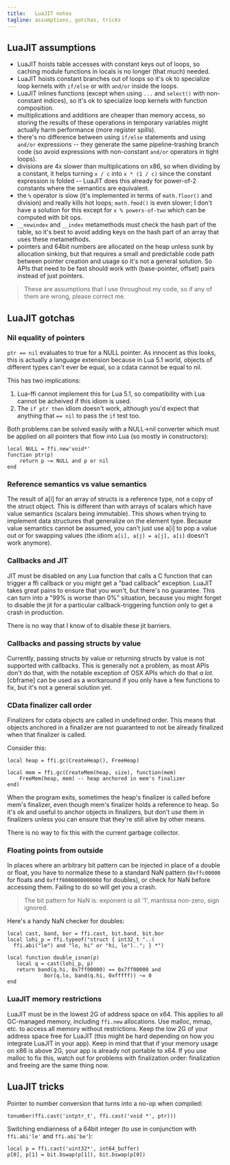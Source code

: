 ```yaml
---
title:   LuaJIT notes
tagline: assumptions, gotchas, tricks
---
```


## LuaJIT assumptions

  * LuaJIT hoists table accesses with constant keys  out of loops, so caching
  module functions in locals is no longer (that much) needed.
  * LuaJIT hoists constant branches out of loops so it's ok to specialize
  loop kernels with `if/else` or with `and/or` inside the loops.
  * LuaJIT inlines functions (except when using `...` and `select()` with
  non-constant indices), so it's ok to specialize loop kernels with function
  composition.
  * multiplications and additions are cheaper than memory access, so storing
  the results of these operations in temporary variables might actually harm
  performance (more register spills).
  * there's no difference between using `if/else` statements and using
  `and/or` expressions -- they generate the same pipeline-trashing branch code
  (so avoid expressions with non-constant `and/or` operators in tight loops).
  * divisions are 4x slower than multiplications on x86, so when dividing by
  a constant, it helps turning `x / c` into `x * (1 / c)` since the constant
  expression is folded -- LuaJIT does this already for power-of-2
  constants where the semantics are equivalent.
  * the `%` operator is slow (it's implemented in terms of `math.floor()`
  and division) and really kills hot loops; `math.fmod()` is even slower;
  I don't have a solution for this except for `x % powers-of-two` which
  can be computed with bit ops.
  * `__newindex` and `__index` metamethods must check the hash part of the
  table, so it's best to avoid adding keys on the hash part of an array
  that uses these metamethods.
  * pointers and 64bit numbers are allocated on the heap unless sunk by
  allocation sinking, but that requires a small and predictable code path
  between pointer creation and usage so it's not a general solution.
  So APIs that need to be fast should work with (base-pointer, offset) pairs
  instead of just pointers.

> These are assumptions that I use throughout my code, so if any of them are
wrong, please correct me.

## LuaJIT gotchas

### Nil equality of pointers

`ptr == nil` evaluates to true for a NULL pointer. As innocent as this looks,
this is actually a language extension because in Lua 5.1 world, objects of
different types can't ever be equal, so a cdata cannot be equal to nil.

This has two implications:

1. Lua-ffi cannot implement this for Lua 5.1, so compatibility with Lua
cannot be acheived if this idiom is used.
2. The `if ptr then` idiom doesn't work, although you'd expect that anything
that `== nil` to pass the `if` test too.

Both problems can be solved easily with a NULL->nil converter which must be
applied on all pointers that flow into Lua (so mostly in constructors):

~~~{.lua}
local NULL = ffi.new'void*'
function ptr(p)
	return p ~= NULL and p or nil
end
~~~

### Reference semantics vs value semantics

The result of a[i] for an array of structs is a reference type,
not a copy of the struct object. This is different than with arrays
of scalars which have value semantics (scalars being immutable).
This shows when trying to implement data structures that generalize
on the element type. Because value semantics cannot be assumed,
you can't just use a[i] to pop a value out or for swapping values
(the idiom `a[i], a[j] = a[j], a[i]` doesn't work anymore).

### Callbacks and JIT

JIT must be disabled on any Lua function that calls a C function that can
trigger a ffi callback or you might get a "bad callback" exception. LuaJIT
takes great pains to ensure that you won't, but there's no guarantee. This
can turn into a "99% is worse than 0%" situation, because you might forget
to disable the jit for a particular callback-triggering function only to get
a crash in production.

There is no way that I know of to disable these jit barriers.

### Callbacks and passing structs by value

Currently, passing structs by value or returning structs by value is not
supported with callbacks. This is generally not a problem, as most APIs
don't do that, with the notable exception of OSX APIs which do that _a lot_.
[cbframe] can be used as a workaround if you only have a few functions to fix,
but it's not a general solution yet.

### CData finalizer call order

Finalizers for cdata objects are called in undefined order. This means that
objects anchored in a finalizer are not guaranteed to not be already finalized
when that finalizer is called.

Consider this:

~~~{.lua}
local heap = ffi.gc(CreateHeap(), FreeHeap)

local mem = ffi.gc(CreateMem(heap, size), function(mem)
	FreeMem(heap, mem) -- heap anchored in mem's finalizer
end)
~~~

When the program exits, sometimes the heap's finalizer is called before
mem's finalizer, even though mem's finalizer holds a reference to heap.
So it's ok and useful to anchor objects in finalizers, but don't _use_ them
in finalizers unless you can ensure that they're still alive by other means.

There is no way to fix this with the current garbage collector.

### Floating points from outside

In places where an arbitrary bit pattern can be injected in place of a double
or float, you have to normalize these to a standard NaN pattern
(`0xffc00000` for floats and `0xfff8000000000000` for doubles), or check for
NaN before accessing them. Failing to do so will get you a crash.

> The bit pattern for NaN is: exponent is all '1', mantissa non-zero,
sign ignored.

Here's a handy NaN checker for doubles:

~~~{.lua}
local cast, band, bor = ffi.cast, bit.band, bit.bor
local lohi_p = ffi.typeof("struct { int32_t "..(
  ffi.abi("le") and "lo, hi" or "hi, lo").."; } *")

local function double_isnan(p)
   local q = cast(lohi_p, p)
   return band(q.hi, 0x7ff00000) == 0x7ff00000 and
	        bor(q.lo, band(q.hi, 0xfffff)) ~= 0
end
~~~

### LuaJIT memory restrictions

LuaJIT must be in the lowest 2G of address space on x64. This applies to all
GC-managed memory, including `ffi.new` allocations. Use malloc, mmap, etc.
to access all memory without restrictions. Keep the low 2G of your address
space free for LuaJIT (this might be hard depending on how you integrate
LuaJIT in your app). Keep in mind that that if your memory usage on x86 is
above 2G, your app is already not portable to x64. If you use malloc to fix
this, watch out for problems with finalization order: finalization and
freeing are the same thing now.

## LuaJIT tricks

Pointer to number conversion that turns into a no-op when compiled:

	tonumber(ffi.cast('intptr_t', ffi.cast('void *', ptr)))

Switching endianness of a 64bit integer (to use in conjunction with
`ffi.abi'le'` and `ffi.abi'be'`):

	local p = ffi.cast('uint32*', int64_buffer)
	p[0], p[1] = bit.bswap(p[1]), bit.bswap(p[0])
